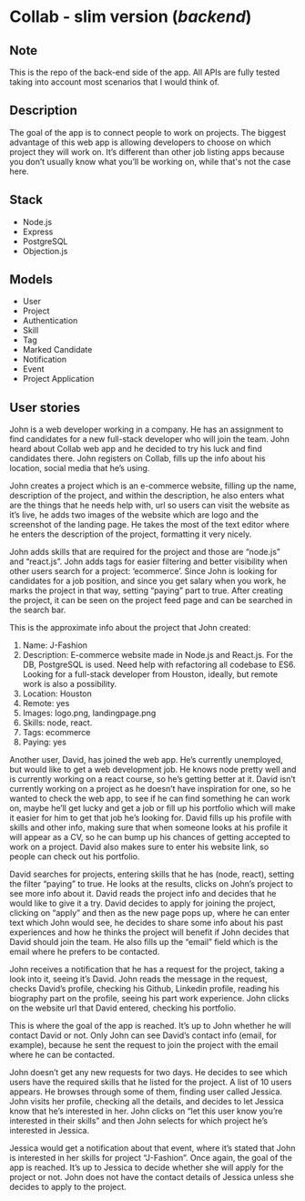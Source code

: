 # Collab - slim version (_backend_)

## Note

This is the repo of the back-end side of the app. All APIs are fully tested taking into account most scenarios that I would think of.

## Description

The goal of the app is to connect people to work on projects. The biggest advantage of this web app is allowing developers to choose on which project they will work on. It’s different than other job listing apps because you don’t usually know what you’ll be working on, while that's not the case here.


## Stack

* Node.js
* Express
* PostgreSQL
* Objection.js

## Models

* User
* Project
* Authentication
* Skill
* Tag
* Marked Candidate
* Notification
* Event
* Project Application

## User stories

John is a web developer working in a company. He has an assignment to find candidates for a new full-stack developer who will join the team. John heard about Collab web app and he decided to try his luck and find candidates there. John registers on Collab, fills up the info about his location, social media that he’s using.

John creates a project which is an e-commerce website, filling up the name, description of the project, and within the description, he also enters what are the things that he needs help with, url so users can visit the website as it’s live, he adds two images of the website which are logo and the screenshot of the landing page. He takes the most of the text editor where he enters the description of the project, formatting it very nicely.

John adds skills that are required for the project and those are “node.js” and “react.js”. John adds tags for easier filtering and better visibility when other users search for a project: ‘ecommerce’. Since John is looking for candidates for a job position, and since you get salary when you work, he marks the project in that way, setting “paying” part to true. After creating the project, it can be seen on the project feed page and can be searched in the search bar.

This is the approximate info about the project that John created:

1. Name: J-Fashion
2. Description: E-commerce website made in Node.js and React.js. For the DB, PostgreSQL is used. Need help with refactoring all codebase to ES6. Looking for a full-stack developer from Houston, ideally, but remote work is also a possibility.
3. Location: Houston
4. Remote: yes
5. Images: logo.png, landingpage.png
6. Skills: node, react.
7. Tags: ecommerce
8. Paying: yes

Another user, David, has joined the web app. He’s currently unemployed, but would like to get a web development job. He knows node pretty well and is currently working on a react course, so he’s getting better at it. David isn’t currently working on a project as he doesn’t have inspiration for one, so he wanted to check the web app, to see if he can find something he can work on, maybe he’ll get lucky and get a job or fill up his portfolio which will make it easier for him to get that job he’s looking for. David fills up his profile with skills and other info, making sure that when someone looks at his profile it will appear as a CV, so he can bump up his chances of getting accepted to work on a project. David also makes sure to enter his website link, so people can check out his portfolio.

David searches for projects, entering skills that he has (node, react), setting the filter “paying” to true. He looks at the results, clicks on John’s project to see more info about it. David reads the project info and decides that he would like to give it a try. David decides to apply for joining the project, clicking on “apply” and then as the new page pops up, where he can enter text which John would see, he decides to share some info about his past experiences and how he thinks the project will benefit if John decides that David should join the team. He also fills up the “email” field which is the email where he prefers to be contacted.

John receives a notification that he has a request for the project, taking a look into it, seeing it’s David. John reads the message in the request, checks David’s profile, checking his Github, Linkedin profile, reading his biography part on the profile, seeing his part work experience. John clicks on the website url that David entered, checking his portfolio.

This is where the goal of the app is reached. It’s up to John whether he will contact David or not. Only John can see David’s contact info (email, for example), because he sent the request to join the project with the email where he can be contacted.

John doesn’t get any new requests for two days. He decides to see which users have the required skills that he listed for the project. A list of 10 users appears. He browses through some of them, finding user called Jessica. John visits her profile, checking all the details, and decides to let Jessica know that he’s interested in her. John clicks on “let this user know you’re interested in their skills” and then John selects for which project he’s interested in Jessica.

Jessica would get a notification about that event, where it’s stated that John is interested in her skills for project “J-Fashion”. Once again, the goal of the app is reached. It’s up to Jessica to decide whether she will apply for the project or not. John does not have the contact details of Jessica unless she decides to apply to the project.
